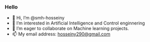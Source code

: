 ### Hello

- 👋 Hi, I’m @smh-hosseiny
- 👀 I’m interested in Artificial Intelligence and Control enginnering
- 💞️ I’m eager to collaborate on Machine learning projects.
- 📫 My email address: hosseiny290@gmail.com


<!--
**smh-hosseiny/smh-hosseiny** is a ✨ _special_ ✨ repository because its `README.md` (this file) appears on your GitHub profile.

Here are some ideas to get you started:
- 🔭 I’m currently working on ...
- 🌱 I’m currently learning ...
- 👯 I’m looking to collaborate on ...
- 🤔 I’m looking for help with ...
- 💬 Ask me about ...
- 📫 How to reach me: ...
- 😄 Pronouns: ...
- ⚡ Fun fact: ...

-->
